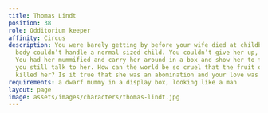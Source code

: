 ```yaml
---
title: Thomas Lindt
position: 38
role: Odditorium keeper
affinity: Circus
description: You were barely getting by before your wife died at childbirth. Her dwarf
  body couldn’t handle a normal sized child. You couldn’t give her up, or the income.
  You had her mummified and carry her around in a box and show her to folks. At night
  you still talk to her. How can the world be so cruel that the fruit of your love
  killed her? Is it true that she was an abomination and your love was a sin?
requirements: a dwarf mummy in a display box, looking like a man
layout: page
image: assets/images/characters/thomas-lindt.jpg
---
```


